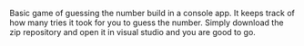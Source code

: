 Basic game of guessing the number build in a console app. It keeps track of how many tries it took for you to guess the number. Simply download the zip repository and open it in visual studio and you are good to go.
